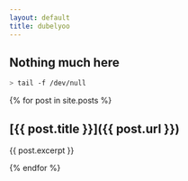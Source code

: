 ```yaml
---
layout: default
title: dubelyoo
---
```


## Nothing much here

```bash
> tail -f /dev/null

```

{% for post in site.posts %}

## [{{ post.title }}]({{ post.url }})

{{ post.excerpt }}

{% endfor %}
